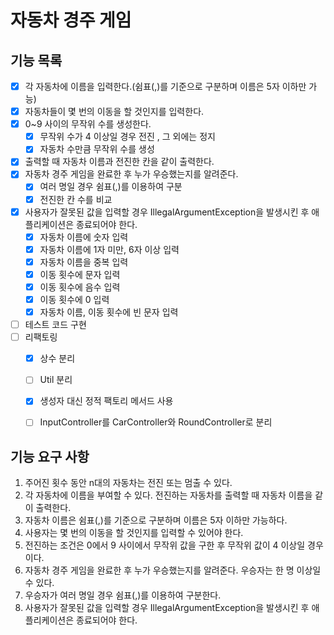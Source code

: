 # 자동차 경주 게임

## 기능 목록


- [x] 각 자동차에 이름을 입력한다.(쉼표(,)를 기준으로 구분하며 이름은 5자 이하만 가능)
- [x] 자동차들이 몇 번의 이동을 할 것인지를 입력한다.
- [x] 0~9 사이의 무작위 수를 생성한다.
    - [x] 무작위 수가 4 이상일 경우 전진 , 그 외에는 정지
    - [x] 자동차 수만큼 무작위 수를 생성
- [x] 출력할 때 자동차 이름과 전진한 칸을 같이 출력한다.
- [x] 자동차 경주 게임을 완료한 후 누가 우승했는지를 알려준다.
    - [x] 여러 명일 경우 쉼표(,)를 이용하여 구분
    - [x] 전진한 칸 수를 비교
- [x] 사용자가 잘못된 값을 입력할 경우 IllegalArgumentException을 발생시킨 후 애플리케이션은 종료되어야 한다.
  - [x] 자동차 이름에 숫자 입력
  - [x] 자동차 이름에 1자 미만, 6자 이상 입력
  - [x] 자동차 이름을 중복 입력
  - [x] 이동 횟수에 문자 입력
  - [x] 이동 횟수에 음수 입력
  - [x] 이동 횟수에 0 입력
  - [x] 자동차 이름, 이동 횟수에 빈 문자 입력
- [ ] 테스트 코드 구현
- [ ] 리팩토링
  - [x] 상수 분리
  - [ ] Util 분리
  - [x] 생성자 대신 정적 팩토리 메서드 사용
  - [ ] InputController를 CarController와 RoundController로 분리
  

## 기능 요구 사항

1. 주어진 횟수 동안 n대의 자동차는 전진 또는 멈출 수 있다.
2. 각 자동차에 이름을 부여할 수 있다. 전진하는 자동차를 출력할 때 자동차 이름을 같이 출력한다.
3. 자동차 이름은 쉼표(,)를 기준으로 구분하며 이름은 5자 이하만 가능하다.
4. 사용자는 몇 번의 이동을 할 것인지를 입력할 수 있어야 한다.
5. 전진하는 조건은 0에서 9 사이에서 무작위 값을 구한 후 무작위 값이 4 이상일 경우이다.
6. 자동차 경주 게임을 완료한 후 누가 우승했는지를 알려준다. 우승자는 한 명 이상일 수 있다.
7. 우승자가 여러 명일 경우 쉼표(,)를 이용하여 구분한다.
8. 사용자가 잘못된 값을 입력할 경우 IllegalArgumentException을 발생시킨 후 애플리케이션은 종료되어야 한다.
